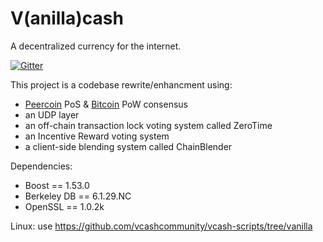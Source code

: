 V(anilla)cash
===========

A decentralized currency for the internet.

[![Gitter](https://badges.gitter.im/openvcash/vcash.svg)](https://gitter.im/openvcash/vcash?utm_source=badge&utm_medium=badge&utm_campaign=pr-badge)

This project is a codebase rewrite/enhancment using:
* [Peercoin](https://github.com/ppcoin/ppcoin) PoS & [Bitcoin](https://github.com/bitcoin/bitcoin) PoW consensus
* an UDP layer
* an off-chain transaction lock voting system called ZeroTime
* an Incentive Reward voting system
* a client-side blending system called ChainBlender


Dependencies:

* Boost == 1.53.0
* Berkeley DB == 6.1.29.NC
* OpenSSL == 1.0.2k

Linux: use https://github.com/vcashcommunity/vcash-scripts/tree/vanilla
